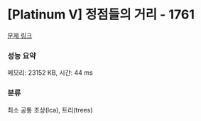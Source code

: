 # [Platinum V] 정점들의 거리 - 1761 

[문제 링크](https://www.acmicpc.net/problem/1761) 

### 성능 요약

메모리: 23152 KB, 시간: 44 ms

### 분류

최소 공통 조상(lca), 트리(trees)

